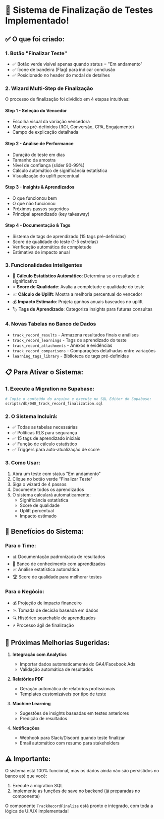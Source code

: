 # 🚀 Sistema de Finalização de Testes Implementado!

## ✅ O que foi criado:

### 1. **Botão "Finalizar Teste"**
- ✅ Botão verde visível apenas quando status = "Em andamento"
- ✅ Ícone de bandeira (Flag) para indicar conclusão
- ✅ Posicionado no header do modal de detalhes

### 2. **Wizard Multi-Step de Finalização**
O processo de finalização foi dividido em 4 etapas intuitivas:

#### **Step 1 - Seleção do Vencedor**
- Escolha visual da variação vencedora
- Motivos pré-definidos (ROI, Conversão, CPA, Engajamento)
- Campo de explicação detalhada

#### **Step 2 - Análise de Performance**
- Duração do teste em dias
- Tamanho da amostra
- Nível de confiança (slider 90-99%)
- Cálculo automático de significância estatística
- Visualização do uplift percentual

#### **Step 3 - Insights & Aprendizados**
- O que funcionou bem
- O que não funcionou
- Próximos passos sugeridos
- Principal aprendizado (key takeaway)

#### **Step 4 - Documentação & Tags**
- Sistema de tags de aprendizado (15 tags pré-definidas)
- Score de qualidade do teste (1-5 estrelas)
- Verificação automática de completude
- Estimativa de impacto anual

### 3. **Funcionalidades Inteligentes**
- 🧮 **Cálculo Estatístico Automático**: Determina se o resultado é significativo
- ⭐ **Score de Qualidade**: Avalia a completude e qualidade do teste
- 📈 **Cálculo de Uplift**: Mostra a melhoria percentual do vencedor
- 💰 **Impacto Estimado**: Projeta ganhos anuais baseados no uplift
- 🏷️ **Tags de Aprendizado**: Categoriza insights para futuras consultas

### 4. **Novas Tabelas no Banco de Dados**
- `track_record_results` - Armazena resultados finais e análises
- `track_record_learnings` - Tags de aprendizado do teste
- `track_record_attachments` - Anexos e evidências
- `track_record_comparisons` - Comparações detalhadas entre variações
- `learning_tags_library` - Biblioteca de tags pré-definidas

## 📋 **Para Ativar o Sistema:**

### 1. Execute a Migration no Supabase:
```bash
# Copie o conteúdo do arquivo e execute no SQL Editor do Supabase:
scripts/db/048_track_record_finalization.sql
```

### 2. O Sistema Incluirá:
- ✅ Todas as tabelas necessárias
- ✅ Políticas RLS para segurança
- ✅ 15 tags de aprendizado iniciais
- ✅ Função de cálculo estatístico
- ✅ Triggers para auto-atualização de score

### 3. Como Usar:
1. Abra um teste com status "Em andamento"
2. Clique no botão verde "Finalizar Teste"
3. Siga o wizard de 4 passos
4. Documente todos os aprendizados
5. O sistema calculará automaticamente:
   - Significância estatística
   - Score de qualidade
   - Uplift percentual
   - Impacto estimado

## 🎯 **Benefícios do Sistema:**

### Para o Time:
- 📊 Documentação padronizada de resultados
- 🧠 Banco de conhecimento com aprendizados
- 📈 Análise estatística automática
- 🏆 Score de qualidade para melhorar testes

### Para o Negócio:
- 💰 Projeção de impacto financeiro
- 📉 Tomada de decisão baseada em dados
- 🔍 Histórico searchable de aprendizados
- ⚡ Processo ágil de finalização

## 🔮 **Próximas Melhorias Sugeridas:**

1. **Integração com Analytics**
   - Importar dados automaticamente do GA4/Facebook Ads
   - Validação automática de resultados

2. **Relatórios PDF**
   - Geração automática de relatórios profissionais
   - Templates customizáveis por tipo de teste

3. **Machine Learning**
   - Sugestões de insights baseadas em testes anteriores
   - Predição de resultados

4. **Notificações**
   - Webhook para Slack/Discord quando teste finalizar
   - Email automático com resumo para stakeholders

## ⚠️ **Importante:**
O sistema está 100% funcional, mas os dados ainda não são persistidos no banco até que você:
1. Execute a migration SQL
2. Implemente as funções de save no backend (já preparadas no componente)

O componente `TrackRecordFinalize` está pronto e integrado, com toda a lógica de UI/UX implementada!